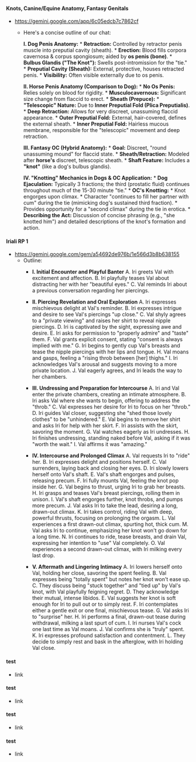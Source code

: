 #### Knots, Canine/Equine Anatomy, Fantasy Genitals
- https://gemini.google.com/app/6c05edcb7c7862cf
	- Here's a concise outline of our chat:
		
		**I. Dog Penis Anatomy:**
		    * **Retraction:** Controlled by retractor penis muscle into preputial cavity (sheath).
		    * **Erection:** Blood fills corpora cavernosa & corpus spongiosum; aided by **os penis (bone)**.
		    * **Bulbus Glandis ("The Knot"):** Swells post-intromission for the "tie."
		    * **Preputial Cavity (Sheath):** External, protective, houses retracted penis.
		    * **Visibility:** Often visible externally due to os penis.
		
		**II. Horse Penis Anatomy (Comparison to Dog):**
		    * **No Os Penis:** Relies solely on blood for rigidity.
		    * **Musculocavernous:** Significant size change from flaccid to erect.
		    * **Sheath (Prepuce):**
		        * **"Telescopic" Nature:** Due to **Inner Preputial Fold (Plica Preputialis)**.
		        * **Deep Retraction:** Allows for very discreet, unassuming flaccid appearance.
		        * **Outer Preputial Fold:** External, hair-covered, defines the external sheath.
		        * **Inner Preputial Fold:** Hairless mucous membrane, responsible for the "telescopic" movement and deep retraction.
		
		**III. Fantasy OC (Hybrid Anatomy):**
		    * **Goal:** Discreet, "round unassuming mound" for flaccid state.
		    * **Sheath/Retraction:** Modeled after **horse's** discreet, telescopic sheath.
		    * **Shaft Feature:** Includes a **"knot"** (like a dog's bulbus glandis).
		
		**IV. "Knotting" Mechanics in Dogs & OC Application:**
		    * **Dog Ejaculation:** Typically 3 fractions; the third (prostatic fluid) continues throughout much of the 15-30 minute "tie."
		    * **OC's Knotting:**
		        * Knot engorges upon climax.
		        * Character "continues to fill her partner with cum" during the tie (mimicking dog's sustained third fraction).
		        * Provides opportunity for a "second climax" during the tie in erotica.
		    * **Describing the Act:** Discussion of concise phrasing (e.g., "she knotted him") and detailed descriptions of the knot's formation and action.


#### Iriali RP 1
- https://gemini.google.com/gem/a54692de976b/1e566d3b8b638155
	- Outline:
		- **I. Initial Encounter and Playful Banter**
		    A. Iri greets Val with excitement and affection.
		    B. Iri playfully teases Val about distracting her with her "beautiful eyes."
		    C. Val reminds Iri about a previous conversation regarding her piercings.
		
		- **II. Piercing Revelation and Oral Exploration**
		    A. Iri expresses mischievous delight at Val's reminder.
		    B. Iri expresses intrigue and desire to see Val's piercings "up close."
		    C. Val shyly agrees to a "private viewing" and raises her shirt to reveal nipple piercings.
		    D. Iri is captivated by the sight, expressing awe and desire.
		    E. Iri asks for permission to "properly admire" and "taste" them.
		    F. Val grants explicit consent, stating "consent is always implied with me."
		    G. Iri begins to gently cup Val's breasts and tease the nipple piercings with her lips and tongue.
		    H. Val moans and gasps, feeling a "rising throb between [her] thighs."
		    I. Iri acknowledges Val's arousal and suggests moving to a more private location.
		    J. Val eagerly agrees, and Iri leads the way to her chambers.
		
		- **III. Undressing and Preparation for Intercourse**
		    A. Iri and Val enter the private chambers, creating an intimate atmosphere.
		    B. Iri asks Val where she wants to begin, offering to address the "throb."
		    C. Val expresses her desire for Iri to focus on her "throb."
		    D. Iri guides Val closer, suggesting she "shed those lovely clothes" to be "unhindered."
		    E. Val begins to remove her shirt and asks Iri for help with her skirt.
		    F. Iri assists with the skirt, savoring the moment.
		    G. Val watches eagerly as Iri undresses.
		    H. Iri finishes undressing, standing naked before Val, asking if it was "worth the wait."
		    I. Val affirms it was "amazing."
		
		- **IV. Intercourse and Prolonged Climax**
		    A. Val requests Iri to "ride" her.
		    B. Iri expresses delight and positions herself.
		    C. Val surrenders, laying back and closing her eyes.
		    D. Iri slowly lowers herself onto Val's shaft.
		    E. Val's shaft engorges and pulses, releasing precum.
		    F. Iri fully mounts Val, feeling the knot pop inside her.
		    G. Val begins to thrust, urging Iri to grab her breasts.
		    H. Iri grasps and teases Val's breast piercings, rolling them in unison.
		    I. Val's shaft engorges further, knot throbs, and pumps more precum.
		    J. Val asks Iri to take the lead, desiring a long, drawn-out climax.
		    K. Iri takes control, riding Val with deep, powerful thrusts, focusing on prolonging the orgasm.
		    L. Val experiences a first drawn-out climax, spurting hot, thick cum.
		    M. Val asks Iri to continue, emphasizing her knot won't go down for a long time.
		    N. Iri continues to ride, tease breasts, and drain Val, expressing her intention to "use" Val completely.
		    O. Val experiences a second drawn-out climax, with Iri milking every last drop.
		
		- **V. Aftermath and Lingering Intimacy**
		    A. Iri lowers herself onto Val, holding her close, savoring the spent feeling.
		    B. Val expresses being "totally spent" but notes her knot won't ease up.
		    C. They discuss being "stuck together" and "tied up" by Val's knot, with Val playfully feigning regret.
		    D. They acknowledge their mutual, intense libidos.
		    E. Val suggests her knot is soft enough for Iri to pull out or to simply rest.
		    F. Iri contemplates either a gentle exit or one final, mischievous tease.
		    G. Val asks Iri to "surprise" her.
		    H. Iri performs a final, drawn-out tease during withdrawal, milking a last spurt of cum.
		    I. Iri nurses Val's cock one last time as Val moans.
		    J. Val confirms she is "truly" spent.
		    K. Iri expresses profound satisfaction and contentment.
		    L. They decide to simply rest and bask in the afterglow, with Iri holding Val close.

#### test
- link

#### test
- link

#### test
- link

#### test
- link


